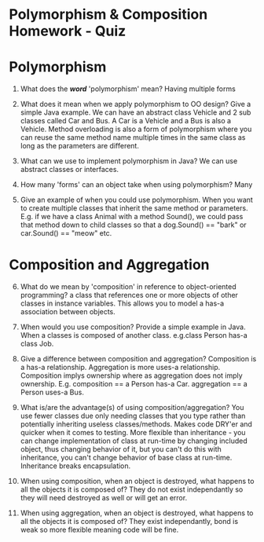 # Polymorphism & Composition Homework - Quiz

# Polymorphism

1. What does the ___word___ 'polymorphism' mean?
Having multiple forms

2. What does it mean when we apply polymorphism to OO design? Give a simple Java example.
We can have an abstract class Vehicle and 2 sub classes called Car and Bus. A Car is a Vehicle and a Bus is also a Vehicle.
Method overloading is also a form of polymorphism where you can reuse the same method name multiple times in the same class as long as the parameters are different. 

3. What can we use to implement polymorphism in Java?
We can use abstract classes or interfaces.

4. How many 'forms' can an object take when using polymorphism?
Many

5. Give an example of when you could use polymorphism.
When you want to create multiple classes that inherit the same method or parameters. E.g. if we have a class Animal with a method Sound(), we could pass that method down to child classes so that a dog.Sound() == "bark" or car.Sound() == "meow" etc.



# Composition and Aggregation

6. What do we mean by 'composition' in reference to object-oriented programming?
a class that references one or more objects of other classes in instance variables. This allows you to model a has-a association between objects. 

7. When would you use composition? Provide a simple example in Java.
When a classes is composed of another class. e.g.class Person has-a class Job. 

8. Give a difference between composition and aggregation?
Composition is a has-a relationship. Aggregation is more uses-a relationship. Composition implys ownership where as aggregation does not imply ownership. E.g. composition == a Person has-a Car. aggregation == a Person uses-a Bus.

9. What is/are the advantage(s) of using composition/aggregation?
You use fewer classes due only needing classes that you type rather than potentially inheriting useless classes/methods. Makes code DRY'er and quicker when it comes to testing. More flexible than inheritance - you can change implementation of class at run-time by changing included object, thus changing behavior of it, but you can't do this with inheritance, you can't change behavior of base class at run-time. Inheritance breaks encapsulation.

10. When using composition, when an object is destroyed, what happens to all the objects it is composed of?
They do not exist independantly so they will need destroyed as well or will get an error.

11. When using aggregation, when an object is destroyed, what happens to all the objects it is composed of?
They exist independantly, bond is weak so more flexible meaning code will be fine.